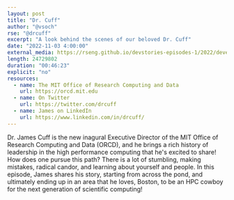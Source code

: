 ```yaml
---
layout: post
title: "Dr. Cuff"
author: "@vsoch"
rse: "@drcuff"
excerpt: "A look behind the scenes of our beloved Dr. Cuff"
date: "2022-11-03 4:00:00"
external_media: https://rseng.github.io/devstories-episodes-1/2022/developer-stories-james-cuff-episode-78.mp3
length: 24729802
duration: "00:46:23"
explicit: "no"
resources:
  - name: The MIT Office of Research Computing and Data
    url: https://orcd.mit.edu
  - name: On Twitter
    url: https://twitter.com/drcuff
  - name: James on LinkedIn
    url: https://www.linkedin.com/in/drcuff/
--- 
```


Dr. James Cuff is the new inagural Executive Director of the MIT Office of Research Computing and Data (ORCD),
and he brings a rich history of leadership in the high performance computing that he's excited to share!
How does one pursue this path? There is a lot of stumbling, making mistakes, radical candor, and learning about yourself
and people. In this episode, James shares his story, starting from across the pond, and ultimately ending up in an area that
he loves, Boston, to be an HPC cowboy for the next generation of scientific computing!
